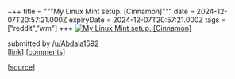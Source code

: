 +++
title = """My Linux Mint setup. [Cinnamon]"""
date = 2024-12-07T20:57:21.000Z
expiryDate = 2024-12-07T20:57:21.000Z
tags = ["reddit","wm"]
+++
[![My Linux Mint setup. [Cinnamon]](https://preview.redd.it/7mg6br0pph5e1.png?width=640&crop=smart&auto=webp&s=44d18cd81d005310d40b45de72abd704b8cfda02 "My Linux Mint setup. [Cinnamon]")](https://www.reddit.com/r/unixporn/comments/1h922jl/my_linux_mint_setup_cinnamon/)

submitted by [/u/Abdala1592](https://www.reddit.com/user/Abdala1592)  
[\[link\]](https://i.redd.it/7mg6br0pph5e1.png) [\[comments\]](https://www.reddit.com/r/unixporn/comments/1h922jl/my_linux_mint_setup_cinnamon/)

[[source]](https://www.reddit.com/r/unixporn/comments/1h922jl/my_linux_mint_setup_cinnamon/)
